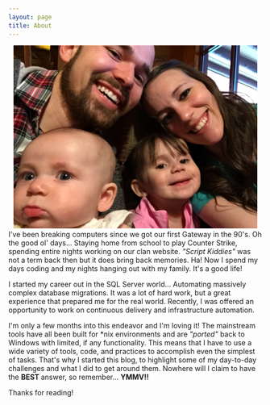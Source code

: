 ```yaml
---
layout: page
title: About
---
```



<span style="margin:0 10px; float:right">![](/images/family_1.JPG) </span>

I've been breaking computers since we got our first Gateway in the 90's. Oh the good ol' days... Staying home from school to play Counter Strike, spending entire nights working on our clan website. <i> "Script Kiddies" </i> was not a term back then but it does bring back memories. Ha! Now I spend my days coding and my nights hanging out with my family. It's a good life!

I started my career out in the SQL Server world... Automating massively complex database migrations. It was a lot of hard work, but a great experience that prepared me for the real world. Recently, I was offered an opportunity to work on continuous delivery and infrastructure automation.

I'm only a few months into this endeavor and I'm loving it! The mainstream tools have all been built for *nix environments and are <i> "ported" </i> back to Windows with limited, if any functionality. This means that I have to use a wide variety of tools, code, and practices to accomplish even the simplest of tasks. That's why I started this blog, to highlight some of my day-to-day challenges and what I did to get around them. Nowhere will I claim to have the <b> BEST </b> answer, so remember... <b> YMMV!! </b>


Thanks for reading!
